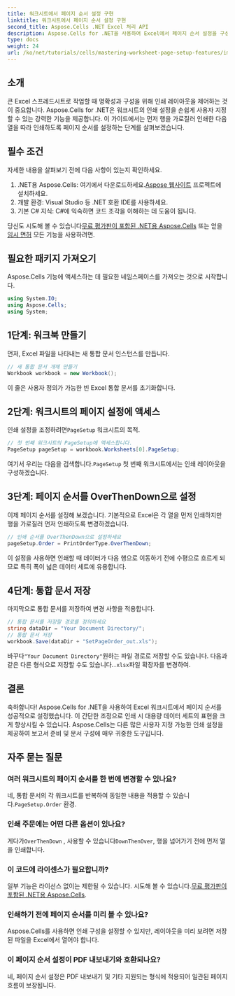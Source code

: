 ```yaml
---
title: 워크시트에서 페이지 순서 설정 구현
linktitle: 워크시트에서 페이지 순서 설정 구현
second_title: Aspose.Cells .NET Excel 처리 API
description: Aspose.Cells for .NET을 사용하여 Excel에서 페이지 순서 설정을 구성하는 방법을 알아보세요. 이 단계별 가이드는 먼저 행을 가로질러 인쇄한 다음 열을 가로질러 인쇄하는 방법을 보여주며, 큰 스프레드시트가 종이에 깔끔하게 표시되도록 합니다.
type: docs
weight: 24
url: /ko/net/tutorials/cells/mastering-worksheet-page-setup-features/implement-page-order-settings/
---
```

## 소개

큰 Excel 스프레드시트로 작업할 때 명확성과 구성을 위해 인쇄 레이아웃을 제어하는 것이 중요합니다. Aspose.Cells for .NET은 워크시트의 인쇄 설정을 손쉽게 사용자 지정할 수 있는 강력한 기능을 제공합니다. 이 가이드에서는 먼저 행을 가로질러 인쇄한 다음 열을 따라 인쇄하도록 페이지 순서를 설정하는 단계를 살펴보겠습니다.

## 필수 조건

자세한 내용을 살펴보기 전에 다음 사항이 있는지 확인하세요.

1. .NET용 Aspose.Cells: 여기에서 다운로드하세요.[Aspose 웹사이트](https://releases.aspose.com/cells/net/) 프로젝트에 설치하세요.
2. 개발 환경: Visual Studio 등 .NET 호환 IDE를 사용하세요.
3. 기본 C# 지식: C#에 익숙하면 코드 조각을 이해하는 데 도움이 됩니다.

 당신도 시도해 볼 수 있습니다[무료 평가판이 포함된 .NET용 Aspose.Cells](https://releases.aspose.com/) 또는 얻을[임시 면허](https://purchase.aspose.com/temporary-license/) 모든 기능을 사용하려면.

## 필요한 패키지 가져오기

Aspose.Cells 기능에 액세스하는 데 필요한 네임스페이스를 가져오는 것으로 시작합니다.

```csharp
using System.IO;
using Aspose.Cells;
using System;
```

## 1단계: 워크북 만들기

먼저, Excel 파일을 나타내는 새 통합 문서 인스턴스를 만듭니다.

```csharp
// 새 통합 문서 개체 만들기
Workbook workbook = new Workbook();
```

이 줄은 사용자 정의가 가능한 빈 Excel 통합 문서를 초기화합니다.

## 2단계: 워크시트의 페이지 설정에 액세스

 인쇄 설정을 조정하려면`PageSetup` 워크시트의 목적.

```csharp
// 첫 번째 워크시트의 PageSetup에 액세스합니다.
PageSetup pageSetup = workbook.Worksheets[0].PageSetup;
```

 여기서 우리는 다음을 검색합니다.`PageSetup` 첫 번째 워크시트에서는 인쇄 레이아웃을 구성하겠습니다.

## 3단계: 페이지 순서를 OverThenDown으로 설정

이제 페이지 순서를 설정해 보겠습니다. 기본적으로 Excel은 각 열을 먼저 인쇄하지만 행을 가로질러 먼저 인쇄하도록 변경하겠습니다.

```csharp
// 인쇄 순서를 OverThenDown으로 설정하세요
pageSetup.Order = PrintOrderType.OverThenDown;
```

이 설정을 사용하면 인쇄할 때 데이터가 다음 행으로 이동하기 전에 수평으로 흐르게 되므로 특히 폭이 넓은 데이터 세트에 유용합니다.

## 4단계: 통합 문서 저장

마지막으로 통합 문서를 저장하여 변경 사항을 적용합니다.

```csharp
// 통합 문서를 저장할 경로를 정의하세요
string dataDir = "Your Document Directory/";
// 통합 문서 저장
workbook.Save(dataDir + "SetPageOrder_out.xls");
```

 바꾸다`"Your Document Directory"`원하는 파일 경로로 저장할 수도 있습니다. 다음과 같은 다른 형식으로 저장할 수도 있습니다.`.xlsx`파일 확장자를 변경하여.

## 결론

축하합니다! Aspose.Cells for .NET을 사용하여 Excel 워크시트에서 페이지 순서를 성공적으로 설정했습니다. 이 간단한 조정으로 인쇄 시 대용량 데이터 세트의 표현을 크게 향상시킬 수 있습니다. Aspose.Cells는 다른 많은 사용자 지정 가능한 인쇄 설정을 제공하여 보고서 준비 및 문서 구성에 매우 귀중한 도구입니다.

## 자주 묻는 질문

### 여러 워크시트의 페이지 순서를 한 번에 변경할 수 있나요?

 네, 통합 문서의 각 워크시트를 반복하여 동일한 내용을 적용할 수 있습니다.`PageSetup.Order` 환경.

### 인쇄 주문에는 어떤 다른 옵션이 있나요?

 게다가`OverThenDown` , 사용할 수 있습니다`DownThenOver`, 행을 넘어가기 전에 먼저 열을 인쇄합니다.

### 이 코드에 라이센스가 필요합니까?

 일부 기능은 라이선스 없이는 제한될 수 있습니다. 시도해 볼 수 있습니다.[무료 평가판이 포함된 .NET용 Aspose.Cells](https://releases.aspose.com/).

### 인쇄하기 전에 페이지 순서를 미리 볼 수 있나요?

Aspose.Cells를 사용하면 인쇄 구성을 설정할 수 있지만, 레이아웃을 미리 보려면 저장된 파일을 Excel에서 열어야 합니다.

### 이 페이지 순서 설정이 PDF 내보내기와 호환되나요?

네, 페이지 순서 설정은 PDF 내보내기 및 기타 지원되는 형식에 적용되어 일관된 페이지 흐름이 보장됩니다.